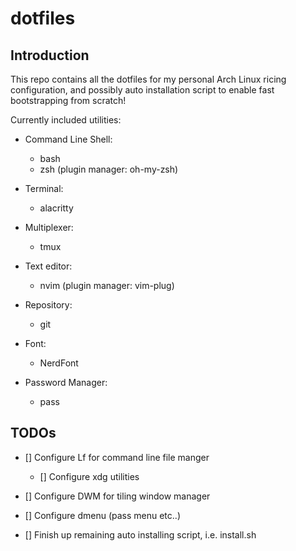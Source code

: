 # dotfiles

## Introduction

This repo contains all the dotfiles for my personal Arch Linux ricing configuration, and possibly auto
installation script to enable fast bootstrapping from scratch!

Currently included utilities:

- Command Line Shell:
  - bash
  - zsh (plugin manager: oh-my-zsh)

- Terminal:
  - alacritty

- Multiplexer:
  - tmux

- Text editor:
  - nvim (plugin manager: vim-plug)

- Repository:
  - git

- Font:
  - NerdFont

- Password Manager:
  - pass

## TODOs

- [] Configure Lf for command line file manger
  - [] Configure xdg utilities

- [] Configure DWM for tiling window manager

- [] Configure dmenu (pass menu etc..)

- [] Finish up remaining auto installing script, i.e. install.sh

